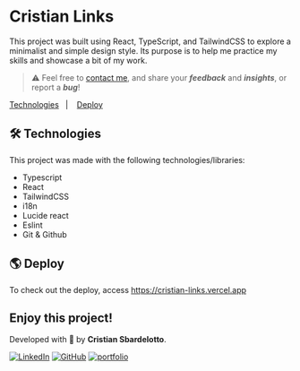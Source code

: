# Cristian Links

This project was built using React, TypeScript, and TailwindCSS to explore a minimalist and simple design style. Its purpose is to help me practice my skills and showcase a bit of my work.

> ⚠️ Feel free to [contact me](https://portfolio-chi-lemon-51.vercel.app/contact), and share your **_feedback_** and **_insights_**, or report a **_bug_**!

<p>
  <a href="#technologies">Technologies</a>&nbsp;&nbsp;&nbsp;|&nbsp;&nbsp;&nbsp;
  <a href="#deploy">Deploy</a>&nbsp;&nbsp;&nbsp;&nbsp;&nbsp;&nbsp;
</p>

<div id='technologies'></div>

## 🛠️ Technologies

This project was made with the following technologies/libraries:

- Typescript
- React
- TailwindCSS
- i18n
- Lucide react
- Eslint
- Git & Github

<div id='deploy'></div>

## 🌎 Deploy

To check out the deploy, access https://cristian-links.vercel.app

## Enjoy this project!

Developed with 🧡 by **Cristian Sbardelotto**.

[![LinkedIn](https://img.shields.io/badge/linkedin-%230077B5.svg?style=for-the-badge&logo=linkedin&logoColor=white)](https://www.linkedin.com/in/cristian-k-sbardelotto/)
[![GitHub](https://img.shields.io/badge/github-%23121011.svg?style=for-the-badge&logo=github&logoColor=white)](https://github.com/cristian-sbardelotto)
[![portfolio](https://img.shields.io/badge/my_portfolio-000?style=for-the-badge&logo=ko-fi&logoColor=white)](https://portfolio-chi-lemon-51.vercel.app)
